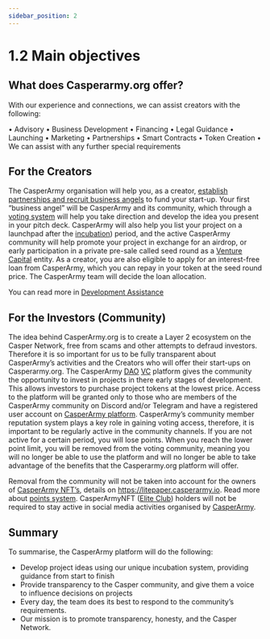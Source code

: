 ```yaml
---
sidebar_position: 2
---
```


# 1.2 Main objectives

## What does Casperarmy.org offer?

With our experience and connections, we can assist creators with the following:

• Advisory
• Business Development
• Financing
• Legal Guidance
• Launching
• Marketing
• Partnerships
• Smart Contracts
• Token Creation 
• We can assist with any further special requirements

## For the Creators

The CasperArmy organisation will help you, as a creator, <a href="https://docs.casperarmy.org/docs/PRODUCTS%20AND%20SERVICES/2.4%20Incubation%20HUB">establish partnerships and recruit business angels</a> to fund your start-up. Your first “business angel” will be CasperArmy and its community, which through a <a href="https://docs.casperarmy.org/docs/PRODUCTS%20AND%20SERVICES/2.2%20DAO">voting system</a> will help you take direction and develop the idea you present in your pitch deck. CasperArmy will also help you list your project on a launchpad after the <a href="https://docs.casperarmy.org/docs/PRODUCTS%20AND%20SERVICES/2.4%20Incubation%20HUB">incubation</a>) period, and the active CasperArmy community will help promote your project in exchange for an airdrop, or early participation in a private pre-sale called seed round as a <a href="https://docs.casperarmy.org/docs/PRODUCTS%20AND%20SERVICES/2.3%20Venture%20Capital">Venture Capital</a> entity. As a creator, you are also eligible to apply for an interest-free loan from CasperArmy, which you can repay in your token at the seed round price. The CasperArmy team will decide the loan allocation.

You can read more in <a href="https://docs.casperarmy.org/docs/PRODUCTS%20AND%20SERVICES/2.5%20Development%20Assistance">Development Assistance</a>

## For the Investors (Community)

The idea behind CasperArmy.org is to create a Layer 2 ecosystem on the Casper Network, free from scams and other attempts to defraud investors. Therefore it is so important for us to be fully transparent about CasperArmy’s activities and the Creators who will offer their start-ups on Casperarmy.org. The CasperArmy <a href="https://docs.casperarmy.org/docs/PRODUCTS%20AND%20SERVICES/2.2%20DAO">DAO</a> <a href="https://docs.casperarmy.org/docs/PRODUCTS%20AND%20SERVICES/2.3%20Venture%20Capital">VC</a> platform gives the community the opportunity to invest in projects in there early stages of development. This allows investors to purchase project tokens at the lowest price. Access to the platform will be granted only to those who are members of the CasperArmy community on Discord and/or Telegram and have a registered user account on <a href="https://casper.army">CasperArmy platform</a>. CasperArmy’s community member reputation system plays a key role in gaining voting access, therefore, it is important to be regularly active in the community channels. If you are not active for a certain period, you will lose points. When you reach the lower point limit, you will be removed from the voting community, meaning you will no longer be able to use the platform and will no longer be able to take advantage of the benefits that the Casperarmy.org platform will offer.



Removal from the community will not be taken into account for the owners of <a href="https://docs.casperarmy.org/docs/PRODUCTS%20AND%20SERVICES/2.8-NFT-CasperArmyNFT">CasperArmy NFT’s</a>, details on https://litepaper.casperarmy.io. Read more about <a href="https://docs.casperarmy.org/docs/PRODUCTS%20AND%20SERVICES/2.10-point-system">points system</a>. CasperArmyNFT (<a href="https://docs.casperarmy.org/docs/CasperArmyNFT/6.3-Utilities-by-rank">Elite Club</a>) holders will not be required to stay active in social media activities organised by <a href="https://casperarmy.org">CasperArmy</a>.
    
## Summary

To summarise, the CasperArmy platform will do the following:
- Develop project ideas using our unique incubation system, providing guidance from start to finish
- Provide transparency to the Casper community, and give them a voice to influence decisions on projects
- Every day, the team does its best to respond to the community’s requirements.
- Our mission is to promote transparency, honesty, and the Casper Network.

